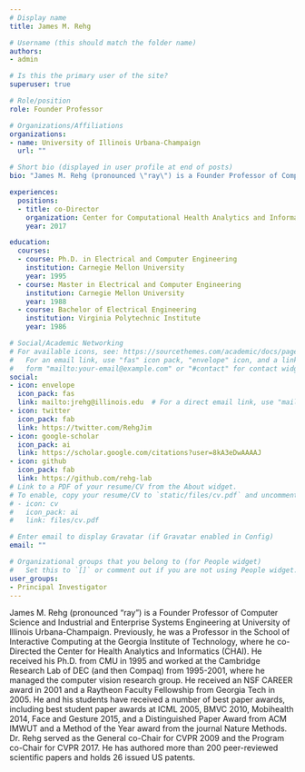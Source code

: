 ```yaml
---
# Display name
title: James M. Rehg

# Username (this should match the folder name)
authors:
- admin

# Is this the primary user of the site?
superuser: true

# Role/position
role: Founder Professor

# Organizations/Affiliations
organizations:
- name: University of Illinois Urbana-Champaign
  url: ""

# Short bio (displayed in user profile at end of posts)
bio: "James M. Rehg (pronounced \"ray\") is a Founder Professor of Computer Science and Industrial and Enterprise Systems Engineering at the University of Illinois Urbana-Champaign, where he also serves as Director of the Healthcare Engineering Systems Center. He previously held a faculty appointment in the School of Interactive Computing at Georgia Tech, where he co-Directed the Center for Health Analytics and Informatics (CHAI). He received his Ph.D. from CMU in 1995 and worked at the Cambridge Research Lab of DEC (and then Compaq) from 1995-2001, where he managed the computer vision research group. He received an NSF CAREER award in 2001 and a Raytheon Faculty Fellowship from Georgia Tech in 2005. He and his students have received a number of best paper awards, including best student paper awards at ICML 2005, BMVC 2010, Mobihealth 2014, Face and Gesture 2015, and a Distinguished Paper Award from ACM IMWUT and a Method of the Year award from the journal Nature Methods. Dr. Rehg served as the General co-Chair for CVPR 2009 and the Program co-Chair for CVPR 2017. He has authored more than 200 peer-reviewed scientific papers and holds 26 issued US patents."

experiences:
  positions:
  - title: co-Director
    organization: Center for Computational Health Analytics and Informatics, Georgia Institute of Technology
    year: 2017

education:
  courses:
  - course: Ph.D. in Electrical and Computer Engineering
    institution: Carnegie Mellon University
    year: 1995
  - course: Master in Electrical and Computer Engineering
    institution: Carnegie Mellon University
    year: 1988
  - course: Bachelor of Electrical Engineering
    institution: Virginia Polytechnic Institute
    year: 1986

# Social/Academic Networking
# For available icons, see: https://sourcethemes.com/academic/docs/page-builder/#icons
#   For an email link, use "fas" icon pack, "envelope" icon, and a link in the
#   form "mailto:your-email@example.com" or "#contact" for contact widget.
social:
- icon: envelope
  icon_pack: fas
  link: mailto:jrehg@illinois.edu  # For a direct email link, use "mailto:test@example.org"., or '#contact'
- icon: twitter
  icon_pack: fab
  link: https://twitter.com/RehgJim
- icon: google-scholar
  icon_pack: ai
  link: https://scholar.google.com/citations?user=8kA3eDwAAAAJ
- icon: github
  icon_pack: fab
  link: https://github.com/rehg-lab
# Link to a PDF of your resume/CV from the About widget.
# To enable, copy your resume/CV to `static/files/cv.pdf` and uncomment the lines below.
# - icon: cv
#   icon_pack: ai
#   link: files/cv.pdf

# Enter email to display Gravatar (if Gravatar enabled in Config)
email: ""

# Organizational groups that you belong to (for People widget)
#   Set this to `[]` or comment out if you are not using People widget.
user_groups:
- Principal Investigator
---
```


James M. Rehg (pronounced “ray”) is a Founder Professor of Computer Science and Industrial and Enterprise Systems Engineering at University of Illinois Urbana-Champaign. Previously, he was a Professor in the School of Interactive Computing at the Georgia Institute of Technology, where he co-Directed the Center for Health Analytics and Informatics (CHAI). He received his Ph.D. from CMU in 1995 and worked at the Cambridge Research Lab of DEC (and then Compaq) from 1995-2001, where he managed the computer vision research group. He received an NSF CAREER award in 2001 and a Raytheon Faculty Fellowship from Georgia Tech in 2005. He and his students have received a number of best paper awards, including best student paper awards at ICML 2005, BMVC 2010, Mobihealth 2014, Face and Gesture 2015, and a Distinguished Paper Award from ACM IMWUT and a Method of the Year award from the journal Nature Methods. Dr. Rehg served as the General co-Chair for CVPR 2009 and the Program co-Chair for CVPR 2017. He has authored more than 200 peer-reviewed scientific papers and holds 26 issued US patents.

